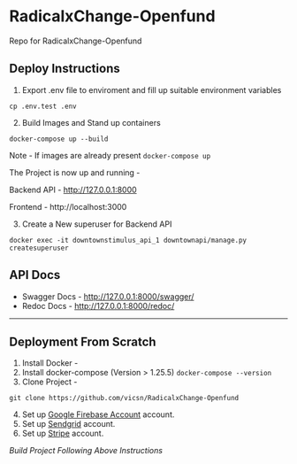 # RadicalxChange-Openfund

Repo for RadicalxChange-Openfund

## Deploy Instructions 

1. Export .env file to enviroment and fill up suitable environment variables

```
cp .env.test .env
```

2. Build Images and Stand up containers

```
docker-compose up --build
```

Note - If images are already present ```docker-compose up```

The Project is now up and running - 

Backend API - http://127.0.0.1:8000

Frontend - http://localhost:3000

3. Create a New superuser for Backend API

```docker exec -it downtownstimulus_api_1 downtownapi/manage.py createsuperuser```

## API Docs 

- Swagger Docs - http://127.0.0.1:8000/swagger/
- Redoc Docs - http://127.0.0.1:8000/redoc/


---

## Deployment From Scratch

1. Install Docker - 
2. Install docker-compose (Version > 1.25.5) `docker-compose --version`
3. Clone Project - 
```
git clone https://github.com/vicsn/RadicalxChange-Openfund
```
4. Set up [Google Firebase Account](https://firebase.google.com) account.
5. Set up [Sendgrid](https://sendgrid.com) account.
6. Set up [Stripe](https://stripe.com) account.

*Build Project Following Above Instructions*
